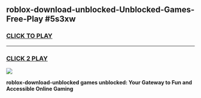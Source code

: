
## roblox-download-unblocked-Unblocked-Games-Free-Play #5s3xw
<h3>
<a href="https://us.freeplayer.one?title=roblox-download-unblocked&ref=9M">CLICK TO PLAY</a></h3>
<hr>

<h3>
<a href="https://us.freeplayer.one?title=roblox-download-unblocked&ref=9M">CLICK 2 PLAY</a>
  
</h3>

<a href="https://us.freeplayer.one?title=roblox-download-unblocked&ref=9M"><img src="https://clearcache.store/games.png"></a>


**roblox-download-unblocked games unblocked: Your Gateway to Fun and Accessible Online Gaming**
